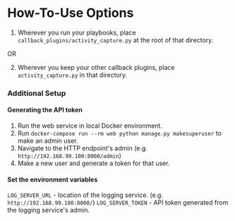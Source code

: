 # How-To-Use Options

1. Wherever you run your playbooks, place `callback_plugins/activity_capture.py` at the root of that directory.

OR 

2. Wherever you keep your other callback plugins, place `activity_capture.py` in that directory. 

### Additional Setup

#### Generating the API token

1. Run the web service in local Docker environment.
2. Run `docker-compose run --rm web python manage.py makesuperuser` to make an admin user.
3. Navigate to the HTTP endpoint's admin (e.g. `http://192.168.99.100:8000/admin`)
4. Make a new user and generate a token for that user.

#### Set the environment variables

`LOG_SERVER_URL` - location of the logging service. (e.g. `http://192.168.99.100:8000/`)
`LOG_SERVER_TOKEN` - API token generated from the logging service's admin.


